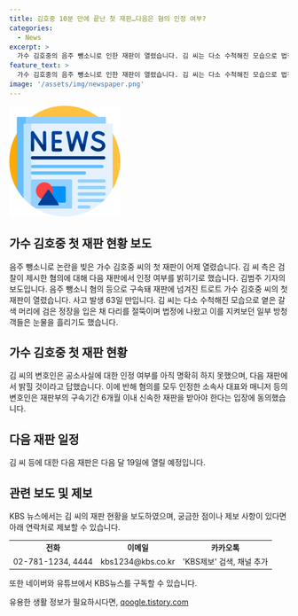 ```yaml
---
title: 김호중 10분 만에 끝난 첫 재판…다음은 혐의 인정 여부?
categories:
  - News
excerpt: >
  가수 김호중의 음주 뺑소니로 인한 재판이 열렸습니다. 김 씨는 다소 수척해진 모습으로 법정에 나왔고, 변호인은 공소사실에 대한 인정 여부를 밝힐 것이라고 밝혔습니다. 반면 다른 피고인들은 공소사실을 인정했습니다. 검찰은 음주운전 혐의를 제외했지만, 김 씨에 대한 선처를 호소하는 탄원서가 제출되기도 했습니다. 다음 재판은 다음 달 19일에 열릴 예정입니다.
feature_text: >
  가수 김호중의 음주 뺑소니로 인한 재판이 열렸습니다. 김 씨는 다소 수척해진 모습으로 법정에 나왔고, 변호인은 공소사실에 대한 인정 여부를 밝힐 것이라고 밝혔습니다. 반면 다른 피고인들은 공소사실을 인정했습니다. 검찰은 음주운전 혐의를 제외했지만, 김 씨에 대한 선처를 호소하는 탄원서가 제출되기도 했습니다. 다음 재판은 다음 달 19일에 열릴 예정입니다.
image: '/assets/img/newspaper.png'
---
```


<p><img src="/assets/img/newspaper.png" alt="kimp 속보" /></p>

<h2>가수 김호중 첫 재판 현황 보도</h2>

<p data-ke-size="size16">음주 뺑소니로 논란을 빚은 가수 김호중 씨의 첫 재판이 어제 열렸습니다. 김 씨 측은 검찰이 제시한 혐의에 대해 다음 재판에서 인정 여부를 밝히기로 했습니다. 김범주 기자의 보도입니다. 음주 뺑소니 혐의 등으로 구속돼 재판에 넘겨진 트로트 가수 김호중 씨의 첫 재판이 열렸습니다. 사고 발생 63일 만입니다. 김 씨는 다소 수척해진 모습으로 옅은 갈색 머리에 검은 정장을 입은 채 다리를 절뚝이며 법정에 나왔고 이를 지켜보던 일부 방청객들은 눈물을 흘리기도 했습니다.</p>

<h2 data-ke-size="size26">가수 김호중 첫 재판 현황</h2>

<p data-ke-size="size16">김 씨의 변호인은 공소사실에 대한 인정 여부를 아직 명확히 하지 못했으며, 다음 재판에서 밝힐 것이라고 답했습니다. 이에 반해 혐의를 모두 인정한 소속사 대표와 매니저 등의 변호인은 재판부의 구속기간 6개월 이내 신속한 재판을 받아야 한다는 입장에 동의했습니다.</p>

<h2 data-ke-size="size26">다음 재판 일정</h2>

<p data-ke-size="size16">김 씨 등에 대한 다음 재판은 다음 달 19일에 열릴 예정입니다.</p>

<h2 data-ke-size="size26">관련 보도 및 제보</h2>

<p data-ke-size="size16">KBS 뉴스에서는 김 씨의 재판 현황을 보도하였으며, 궁금한 점이나 제보 사항이 있다면 아래 연락처로 제보할 수 있습니다.</p>

<table>
    <tr>
        <td style="text-align: center; height: 17px;"><b>전화</b></td>
        <td style="text-align: center; height: 17px;"><b>이메일</b></td>
        <td style="text-align: center; height: 17px;"><b>카카오톡</b></td>
    </tr>
    <tr>
        <td style="text-align: center; height: 17px;">02-781-1234, 4444</td>
        <td style="text-align: center; height: 17px;">kbs1234@kbs.co.kr</td>
        <td style="text-align: center; height: 17px;">'KBS제보' 검색, 채널 추가</td>
    </tr>
</table>

<p data-ke-size="size16">또한 네이버와 유튜브에서 KBS뉴스를 구독할 수 있습니다.</p>
유용한 생활 정보가 필요하시다면, <a href="https://qoogle.tistory.com" rel="dofollow">qoogle.tistory.com</a>


